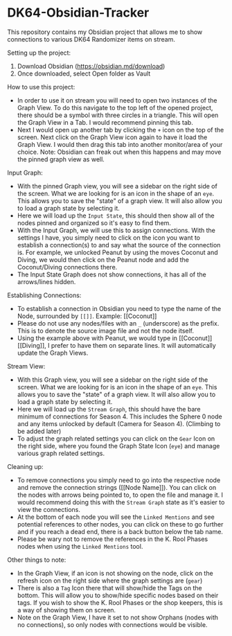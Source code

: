 # DK64-Obsidian-Tracker

This repository contains my Obsidian project that allows me to show connections to various DK64 Randomizer items on stream.





Setting up the project:



1. Download Obsidian (https://obsidian.md/download)
2. Once downloaded, select Open folder as Vault





How to use this project:

* In order to use it on stream you will need to open two instances of the Graph View. To do this navigate to the top left of the opened project, there should be a symbol with three circles in a triangle. This will open the Graph View in a Tab. I would recommend pinning this tab.
* Next I would open up another tab by clicking the `+` icon on the top of the screen. Next click on the Graph View icon again to have it load the Graph View. I would then drag this tab into another monitor/area of your choice. Note: Obsidian can freak out when this happens and may move the pinned graph view as well.



Input Graph:

* With the pinned Graph view, you will see a sidebar on the right side of the screen. What we are looking for is an icon in the shape of an `eye`. This allows you to save the "state" of a graph view. It will also allow you to load a graph state by selecting it.
* Here we will load up the `Input State`, this should then show all of the nodes pinned and organized so it's easy to find them.
* With the Input Graph, we will use this to assign connections. With the settings I have, you simply need to click on the icon you want to establish a connection(s) to and say what the source of the connection is. For example, we unlocked Peanut by using the moves Coconut and Diving, we would then click on the Peanut node and add the Coconut/Diving connections there.
* The Input State Graph does not show connections, it has all of the arrows/lines hidden.



Establishing Connections:

* To establish a connection in Obsidian you need to type the name of the Node, surrounded by `[[]]`. Example: [[Coconut]]
* Please do not use any nodes/files with an `_` (underscore) as the prefix. This is to denote the source image file and not the node itself.
* Using the example above with Peanut, we would type in [[Coconut]] [[Diving]], I prefer to have them on separate lines. It will automatically update the Graph Views.





Stream View:



* With this Graph view, you will see a sidebar on the right side of the screen. What we are looking for is an icon in the shape of an `eye`. This allows you to save the "state" of a graph view. It will also allow you to load a graph state by selecting it.
* Here we will load up the `Stream Graph`, this should have the bare minimum of connections for Season 4. This includes the Sphere 0 node and any items unlocked by default (Camera for Season 4). (Climbing to be added later)
* To adjust the graph related settings you can click on the `Gear` Icon on the right side, where you found the Graph State Icon (`eye`) and manage various graph related settings.





Cleaning up:

* To remove connections you simply need to go into the respective node and remove the connection strings ([[Node Name]]). You can click on the nodes with arrows being pointed to, to open the file and manage it. I would recommend doing this with the `Stream Graph` state as it's easier to view the connections.
* At the bottom of each node you will see the `Linked Mentions` and see potential references to other nodes, you can click on these to go further and if you reach a dead end, there is a back button below the tab name.
* Please be wary not to remove the references in the K. Rool Phases nodes when using the `Linked Mentions` tool.



Other things to note:

* In the Graph View, if an icon is not showing on the node, click on the refresh icon on the right side where the graph settings are (`gear`)
* There is also a `Tag` Icon there that will show/hide the Tags on the bottom. This will allow you to show/hide specific nodes based on their tags. If you wish to show the K. Rool Phases or the shop keepers, this is a way of showing them on screen.
* Note on the Graph View, I have it set to not show Orphans (nodes with no connections), so only nodes with connections would be visible.
